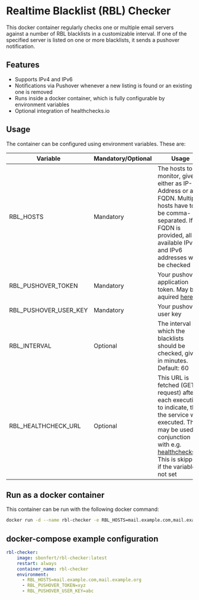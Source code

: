 # Realtime Blacklist (RBL) Checker

This docker container regularly checks one or multiple email servers against a number of RBL blacklists in a customizable interval. If one of the specified server is listed on one or more blacklists, it sends a pushover notification.

## Features

- Supports IPv4 and IPv6
- Notifications via Pushover whenever a new listing is found or an existing one is removed
- Runs inside a docker container, which is fully configurable by environment variables
- Optional integration of healthchecks.io
  
## Usage

The container can be configured using environment variables. These are:

| Variable              | Mandatory/Optional | Usage |
| --------------------- | ------------------ | ----- |
| RBL_HOSTS             | Mandatory          | The hosts to monitor, given either as IP-Address or as FQDN. Multiple hosts have to be comma-separated. If a FQDN is provided, all available IPv4 and IPv6 addresses will be checked |
| RBL_PUSHOVER_TOKEN    | Mandatory          | Your pushover application token. May be aquired [here](https://pushover.net/apps/build) |
| RBL_PUSHOVER_USER_KEY | Mandatory          | Your pushover user key |
| RBL_INTERVAL          | Optional           | The interval in which the blacklists should be checked, given in minutes. Default: 60 |
| RBL_HEALTHCHECK_URL   | Optional           | This URL is fetched (GET-request) after each execution to indicate, that the service was executed. This may be used in conjunction with e.g. [healthchecks.io](https://healthchecks.io). This is skipped, if the variable is not set |

## Run as a docker container

This container can be run with the following docker command:

```sh
docker run -d --name rbl-checker -e RBL_HOSTS=mail.example.com,mail.example.org -e RBL_PUSHOVER_TOKEN=xyz -e RBL_PUSHOVER_USER_KEY=abc sbonfert/rbl-checker
```

## docker-compose example configuration

```yaml
rbl-checker:
    image: sbonfert/rbl-checker:latest
    restart: always
    container_name: rbl-checker
    environment:
      - RBL_HOSTS=mail.example.com,mail.example.org
      - RBL_PUSHOVER_TOKEN=xyz
      - RBL_PUSHOVER_USER_KEY=abc
```
